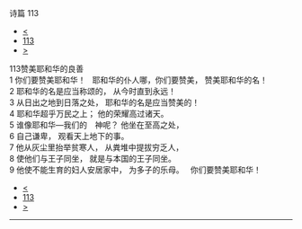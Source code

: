 ﻿





 诗篇 113




* [<](bible/PSA112.md)
* [113](bible/PSA.md)
* [>](bible/PSA114.md)



 
113赞美耶和华的良善  
1 你们要赞美耶和华！    耶和华的仆人哪，你们要赞美， 赞美耶和华的名！  
2 耶和华的名是应当称颂的， 从今时直到永远！  
3 从日出之地到日落之处， 耶和华的名是应当赞美的！  
4 耶和华超乎万民之上； 他的荣耀高过诸天。  
5 谁像耶和华—我们的　神呢？ 他坐在至高之处，  
6 自己谦卑， 观看天上地下的事。  
7 他从灰尘里抬举贫寒人， 从粪堆中提拔穷乏人，  
8 使他们与王子同坐， 就是与本国的王子同坐。  
9 他使不能生育的妇人安居家中， 为多子的乐母。    你们要赞美耶和华！ 
* [<](bible/PSA112.md)
* [113](bible/PSA.md)
* [>](bible/PSA114.md)





---










